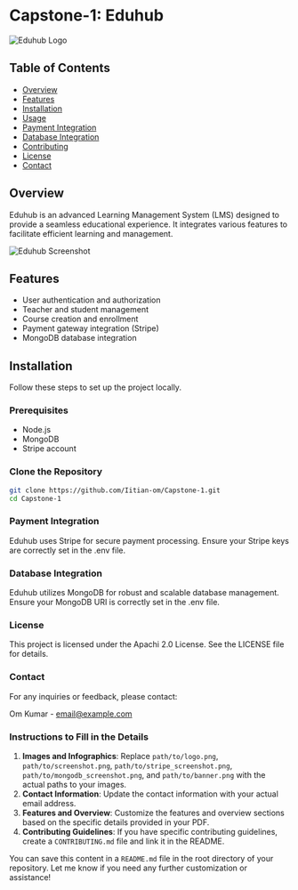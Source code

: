 # Capstone-1: Eduhub

![Eduhub Logo](path/to/logo.png)

## Table of Contents
- [Overview](#overview)
- [Features](#features)
- [Installation](#installation)
- [Usage](#usage)
- [Payment Integration](#payment-integration)
- [Database Integration](#database-integration)
- [Contributing](#contributing)
- [License](#license)
- [Contact](#contact)

## Overview
Eduhub is an advanced Learning Management System (LMS) designed to provide a seamless educational experience. It integrates various features to facilitate efficient learning and management.

![Eduhub Screenshot](path/to/screenshot.png)

## Features
- User authentication and authorization
- Teacher and student management
- Course creation and enrollment
- Payment gateway integration (Stripe)
- MongoDB database integration

## Installation
Follow these steps to set up the project locally.

### Prerequisites
- Node.js
- MongoDB
- Stripe account

### Clone the Repository
```sh
git clone https://github.com/Iitian-om/Capstone-1.git
cd Capstone-1
```

### Payment Integration
Eduhub uses Stripe for secure payment processing. Ensure your Stripe keys are correctly set in the .env file.

### Database Integration
Eduhub utilizes MongoDB for robust and scalable database management. Ensure your MongoDB URI is correctly set in the .env file.

### License
This project is licensed under the Apachi 2.0 License. See the LICENSE file for details.

### Contact
For any inquiries or feedback, please contact:

Om Kumar - email@example.com 


### Instructions to Fill in the Details
1. **Images and Infographics**: Replace `path/to/logo.png`, `path/to/screenshot.png`, `path/to/stripe_screenshot.png`, `path/to/mongodb_screenshot.png`, and `path/to/banner.png` with the actual paths to your images.
2. **Contact Information**: Update the contact information with your actual email address.
3. **Features and Overview**: Customize the features and overview sections based on the specific details provided in your PDF.
4. **Contributing Guidelines**: If you have specific contributing guidelines, create a `CONTRIBUTING.md` file and link it in the README.

You can save this content in a `README.md` file in the root directory of your repository. Let me know if you need any further customization or assistance!
